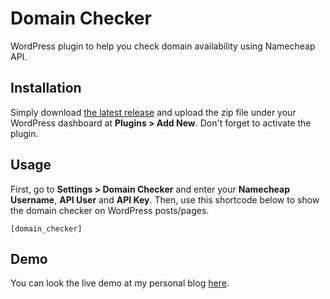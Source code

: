 # Domain Checker

WordPress plugin to help you check domain availability using Namecheap API.

## Installation

Simply download [the latest release](https://github.com/maswib/domain-checker/releases/download/1.0/domain-checker.zip) and upload the zip file under your WordPress dashboard at **Plugins > Add New**. Don't forget to activate the plugin.

## Usage

First, go to **Settings > Domain Checker** and enter your **Namecheap Username**, **API User** and **API Key**. Then, use this shortcode below to show the domain checker on WordPress posts/pages.

```
[domain_checker]
```

## Demo

You can look the live demo at my personal blog [here](https://wahyuwibowo.com/projects/domain-checker/).